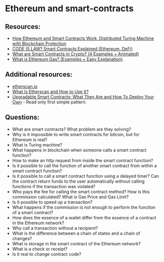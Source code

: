 # Ethereum and smart-contracts

## Resources:

* [How Ethereum and Smart Contracts Work. Distributed Turing Machine with Blockсhain Protection](https://vas3k.com/blog/ethereum/)
* [CODE IS LAW? Smart Contracts Explained (Ethereum, DeFi)](https://www.youtube.com/watch?v=pWGLtjG-F5c)
* [What are Smart Contracts in Crypto? (4 Examples + Animated)](https://www.youtube.com/watch?v=ZE2HxTmxfrI)
* [What is Ethereum Gas? (Examples + Easy Explanation)](https://www.youtube.com/watch?v=3ehaSqwUZ0s)

## Additional resources:
* [etherscan.io](https://etherscan.io/)
* [What Is Etherscan and How to Use It?](https://academy.binance.com/en/articles/what-is-etherscan-and-how-to-use-it)
* [Upgradable Smart Contracts: What They Are and How To Deploy Your Own](https://blog.chain.link/upgradable-smart-contracts/) - Read only first simple pattern.  

## Questions:

* What are smart contracts? What problem are they solving?
* Why is it impossible to write smart contracts for bitcoin, but for Ethereum is real?
* What is Turing machine?
* What happens in blockchain when someone calls a smart contract function?
* How to make an http request from inside the smart contract function?
* Is it possible to call the function of another smart contract from within a smart contract function? 
* Is it possible to call a smart contract function using a delayed timer? Can the contract return funds to the user automatically without calling functions if the transaction was violated?
* Who pays the fee for calling the smart contract method? How is this commission calculated? What is Gas Price and Gas Limit?
* Is it possible to speed up a transaction?
* What happens if the commission is not enough to perform the function of a smart contract?
* How does the essence of a wallet differ from the essence of a contract in the Ethereum network?
* Why call a transaction without a recipient?
* What is the difference between a chain of states and a chain of changes?
* What is storage in the smart contract of the Ethereum network?
* What is a check or receipt?
* Is it real to change contract code?
